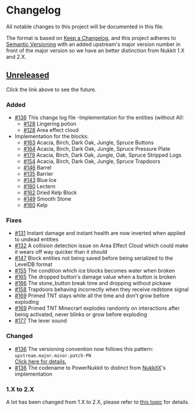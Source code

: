 # Changelog
All notable changes to this project will be documented in this file.

The format is based on [Keep a Changelog](https://keepachangelog.com/en/1.0.0/),
and this project adheres to [Semantic Versioning](https://semver.org/spec/v2.0.0.html) 
with an added upstream's major version number in front of the major version so we have an better distinction from
Nukkit 1.X and 2.X.

## [Unreleased]
Click the link above to see the future.

### Added
- [#136] This change log file
-Implementation for the entities (without AI):
    - [#128] Lingering potion
    - [#128] Area effect cloud
- Implementation for the blocks:
    - [#163] Acacia, Birch, Dark Oak, Jungle, Spruce Buttons
    - [#164] Acacia, Birch, Dark Oak, Jungle, Spruce Pressure Plate
    - [#179] Acacia, Birch, Dark Oak, Jungle, Oak, Spruce Stripped Logs
    - [#154] Acacia, Birch, Dark Oak, Jungle, Spruce Trapdoors
    - [#146] Barrel
    - [#135] Barrier 
    - [#143] Blue Ice
    - [#180] Lectern
    - [#162] Dried Kelp Block
    - [#149] Smooth Stone
    - [#160] Kelp

### Fixes
- [#131] Instant damage and instant health are now inverted when applied to undead entities
- [#132] A collision detection issue on Area Effect Cloud which could make it wears off way quicker than it should
- [#147] Block entities not being saved before being serialized to the LevelDB format
- [#155] The condition which ice blocks becomes water when broken
- [#165] The dropped button's damage value when a button is broken
- [#166] The stone_button break time and dropping without pickaxe
- [#158] Trapdoors behaving incorrectly when they receive redstone signal
- [#169] Primed TNT stays white all the time and don't grow before exploding
- [#169] Primed TNT Minecrart explodes randomly on interactions after being activated, never blinks or grow before exploding
- [#177] The lever sound

### Changed
- [#136] The versioning convention now follows this pattern:<br>`upstream.major.minor.patch-PN`<br>[Click here for details.](https://github.com/GameModsBR/PowerNukkit/blob/7912aa4be68e94a52762361c2d5189b7bbc58d2a/pom.xml#L8-L14)
- [#136] The codename to PowerNukkit to distinct from [NukkitX]'s implementation

### 1.X to 2.X
A lot has been changed from 1.X to 2.X, please refer to [this topic](https://nukkitx.com/threads/nukkit-2-0-alpha.602/)
for details.

[Unreleased]: https://github.com/GameModsBR/PowerNukkit/compare/477db9d7c3dfa4182c3e73d0aec9744ccd7fb658...2.0-migration

[NukkitX]: https://github.com/NukkitX/Nukkit

[#128]: https://github.com/GameModsBR/PowerNukkit/pull/128
[#131]: https://github.com/GameModsBR/PowerNukkit/pull/131
[#132]: https://github.com/GameModsBR/PowerNukkit/pull/132
[#135]: https://github.com/GameModsBR/PowerNukkit/pull/135
[#136]: https://github.com/GameModsBR/PowerNukkit/pull/136
[#143]: https://github.com/GameModsBR/PowerNukkit/pull/143
[#146]: https://github.com/GameModsBR/PowerNukkit/pull/146
[#147]: https://github.com/GameModsBR/PowerNukkit/pull/147
[#149]: https://github.com/GameModsBR/PowerNukkit/pull/149
[#154]: https://github.com/GameModsBR/PowerNukkit/pull/154
[#155]: https://github.com/GameModsBR/PowerNukkit/pull/155
[#158]: https://github.com/GameModsBR/PowerNukkit/pull/158
[#160]: https://github.com/GameModsBR/PowerNukkit/pull/160
[#162]: https://github.com/GameModsBR/PowerNukkit/pull/162
[#163]: https://github.com/GameModsBR/PowerNukkit/pull/163
[#164]: https://github.com/GameModsBR/PowerNukkit/pull/164
[#165]: https://github.com/GameModsBR/PowerNukkit/pull/165
[#166]: https://github.com/GameModsBR/PowerNukkit/pull/166
[#169]: https://github.com/GameModsBR/PowerNukkit/pull/169
[#177]: https://github.com/GameModsBR/PowerNukkit/pull/177
[#179]: https://github.com/GameModsBR/PowerNukkit/pull/179
[#180]: https://github.com/GameModsBR/PowerNukkit/pull/180
